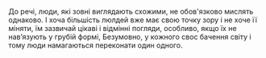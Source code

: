 До речі, люди, які зовні виглядають схожими, не обов'язково мислять однаково. І хоча більшість люлдей вже має свою точку зору і не хоче її міняти, їм зазвичай цікаві і відмінні погляди, особливо, якщо їх не нав’язують у грубій формі, Безумовно, у кожного свос бачення світу і тому люди намагаються переконати один одного.